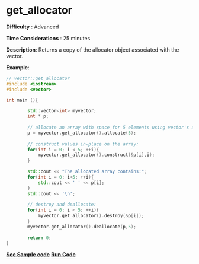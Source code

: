 # get_allocator

**Difficulty** : Advanced

**Time Considerations** : 25 minutes

**Description**: Returns a copy of the allocator object associated with the vector.

**Example**:

```cpp
// vector::get_allocator
#include <iostream>
#include <vector>

int main (){

        std::vector<int> myvector;
        int * p;
        
        // allocate an array with space for 5 elements using vector's allocator:
        p = myvector.get_allocator().allocate(5);
        
        // construct values in-place on the array:
        for(int i = 0; i < 5; ++i){
            myvector.get_allocator().construct(&p[i],i);
        }
        
        std::cout << "The allocated array contains:";
        for(int i = 0; i<5; ++i){
            std::cout << ' ' << p[i];    
        }
        std::cout << '\n';
        
        // destroy and deallocate:
        for(int i = 0; i < 5; ++i){
            myvector.get_allocator().destroy(&p[i]);
        }
        myvector.get_allocator().deallocate(p,5);
        
        return 0;
}
```
**[See Sample code](../snippets/vector/get_allocator.cpp)**
**[Run Code](https://rextester.com/QNCW99134)**
